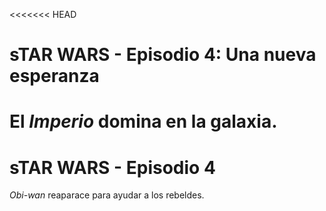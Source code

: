 <<<<<<< HEAD
# sTAR WARS - Episodio 4: Una nueva esperanza

El *Imperio* domina en la galaxia.
=======
# sTAR WARS - Episodio 4
*Obi-wan* reaparace para ayudar a los rebeldes.
